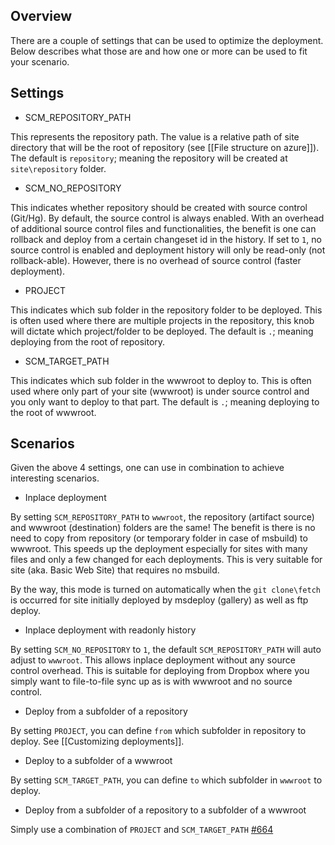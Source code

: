 ## Overview

There are a couple of settings that can be used to optimize the deployment.  Below describes what those are and how one or more can be used to fit your scenario.

## Settings

* SCM_REPOSITORY_PATH

This represents the repository path.  The value is a relative path of site directory that will be the root of repository (see [[File structure on azure]]).   The default is `repository`; meaning the repository will be created at `site\repository` folder.
  
* SCM_NO_REPOSITORY

This indicates whether repository should be created with source control (Git/Hg).  By default, the source control is always enabled.  With an overhead of additional source control files and functionalities, the benefit is one can rollback and deploy from a certain changeset id in the history.  If set to `1`, no source control is enabled and deployment history will only be read-only (not rollback-able).  However, there is no overhead of source control (faster deployment).  

* PROJECT

This indicates which sub folder in the repository folder to be deployed.  This is often used where there are multiple projects in the repository, this knob will dictate which project/folder to be deployed.  The default is `.`; meaning deploying from the root of repository. 

* SCM_TARGET_PATH

This indicates which sub folder in the wwwroot to deploy to.  This is often used where only part of your site (wwwroot) is under source control and you only want to deploy to that part.  The default is `.`; meaning deploying to the root of wwwroot.

## Scenarios
Given the above 4 settings, one can use in combination to achieve interesting scenarios.

* Inplace deployment

By setting `SCM_REPOSITORY_PATH` to `wwwroot`, the repository (artifact source) and wwwroot (destination) folders are the same!  The benefit is there is no need to copy from repository (or temporary folder in case of msbuild) to wwwroot.  This speeds up the deployment especially for sites with many files and only a few changed for each deployments.  This is very suitable for site (aka. Basic Web Site) that requires no msbuild.

By the way, this mode is turned on automatically when the `git clone\fetch` is occurred for site initially deployed by msdeploy (gallery) as well as ftp deploy. 

* Inplace deployment with readonly history

By setting `SCM_NO_REPOSITORY` to `1`, the default `SCM_REPOSITORY_PATH` will auto adjust to `wwwroot`.  This allows inplace deployment without any source control overhead.   This is suitable for deploying from Dropbox where you simply want to file-to-file sync up as is with wwwroot and no source control.

* Deploy from a subfolder of a repository

By setting `PROJECT`, you can define `from` which subfolder in repository to deploy.  See [[Customizing deployments]].

* Deploy to a subfolder of a wwwroot

By setting `SCM_TARGET_PATH`, you can define `to` which subfolder in `wwwroot` to deploy.

* Deploy from a subfolder of a repository to a subfolder of a wwwroot

Simply use a combination of `PROJECT` and `SCM_TARGET_PATH` [#664](https://github.com/projectkudu/kudu/issues/664)

